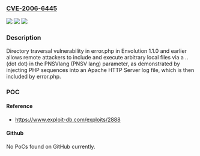 ### [CVE-2006-6445](https://cve.mitre.org/cgi-bin/cvename.cgi?name=CVE-2006-6445)
![](https://img.shields.io/static/v1?label=Product&message=n%2Fa&color=blue)
![](https://img.shields.io/static/v1?label=Version&message=n%2Fa&color=blue)
![](https://img.shields.io/static/v1?label=Vulnerability&message=n%2Fa&color=brighgreen)

### Description

Directory traversal vulnerability in error.php in Envolution 1.1.0 and earlier allows remote attackers to include and execute arbitrary local files via a .. (dot dot) in the PNSVlang (PNSV lang) parameter, as demonstrated by injecting PHP sequences into an Apache HTTP Server log file, which is then included by error.php.

### POC

#### Reference
- https://www.exploit-db.com/exploits/2888

#### Github
No PoCs found on GitHub currently.


